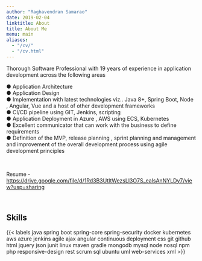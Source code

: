 ```yaml
---
author: "Raghavendran Samarao"
date: 2019-02-04
linktitle: About
title: About Me
menu: main
aliases:
  - "/cv/"
  - "/cv.html"
---
```




Thorough Software Professional with 19 years of experience in application
development across the following areas

● Application Architecture
<br>
● Application Design
<br>
● Implementation with latest technologies viz.. Java 8+, Spring Boot,
Node , Angular, Vue and a host of other development frameworks
<br>
● CI/CD pipeline using GIT, Jenkins, scripting
<br>
● Application Deployment in Azure , AWS using ECS, Kubernetes
<br>
● Excellent communicator that can work with the business to define
requirements
<br>
● Definition of the MVP, release planning , sprint planning and
management and improvement of the overall development process using
agile development principles

<br>

Resume - https://drive.google.com/file/d/1Rd3B3UtItWezsLl3O7S_ealsAnNYLDy7/view?usp=sharing


<br>


## Skills

{{< labels java   spring boot     spring-core   spring-security   docker   kubernetes   aws azure      jenkins agile   ajax    angular     continuous deployment   css   git   github   html   jquery   json   junit   linux   maven   gradle   mongodb   mysql   node   nosql   npm   php   responsive-design   rest   scrum   sql   ubuntu   uml     web-services   xml >}}

